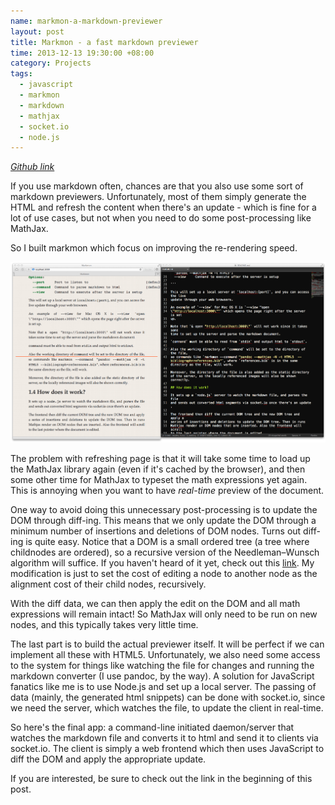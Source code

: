 ```yaml
--- 
name: markmon-a-markdown-previewer
layout: post
title: Markmon - a fast markdown previewer
time: 2013-12-13 19:30:00 +08:00
category: Projects
tags:
  - javascript
  - markmon
  - markdown
  - mathjax
  - socket.io
  - node.js
---
```


*[Github link](https://github.com/yyjhao/markmon)*

If you use markdown often, chances are that you also use some sort of markdown previewers. Unfortunately, most of them simply generate the HTML and refresh the content when there's an update - which is fine for a lot of use cases, but not when you need to do some post-processing like MathJax.

So I built markmon which focus on improving the re-rendering speed.

![](/images/markmon.png)

The problem with refreshing page is that it will take some time to load up the MathJax library again (even if it's cached by the browser), and then some other time for MathJax to typeset the math expressions yet again. This is annoying when you want to have *real-time* preview of the document.

One way to avoid doing this unnecessary post-processing is to update the DOM through diff-ing. This means that we only update the DOM through a minimum number of insertions and deletions of DOM nodes. Turns out diff-ing is quite easy. Notice that a DOM is a small ordered tree (a tree where childnodes are ordered), so a recursive version of the Needleman–Wunsch algorithm will suffice. If you haven't heard of it yet, check out this [link](http://en.wikipedia.org/wiki/Needleman-Wunsch_algorithm). My modification is just to set the cost of editing a node to another node as the alignment cost of their child nodes, recursively.

With the diff data, we can then apply the edit on the DOM and all math expressions will remain intact! So MathJax will only need to be run on new nodes, and this typically takes very little time.

The last part is to build the actual previewer itself. It will be perfect if we can implement all these with HTML5. Unfortunately, we also need some access to the system for things like watching the file for changes and running the markdown converter (I use pandoc, by the way). A solution for JavaScript fanatics like me is to use Node.js and set up a local server. The passing of data (mainly, the generated html snippets) can be done with socket.io, since we need the server, which watches the file, to update the client in real-time.

So here's the final app: a command-line initiated daemon/server that watches the markdown file and converts it to html and send it to clients via socket.io. The client is simply a web frontend which then uses JavaScript to diff the DOM and apply the appropriate update. 

If you are interested, be sure to check out the link in the beginning of this post.
